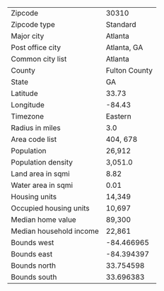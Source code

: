 
| | |
|--|--|
| Zipcode | 30310 |
| Zipcode type | Standard |
| Major city | Atlanta |
| Post office city        | Atlanta, GA   |
| Common city list        | Atlanta       |
| County                  | Fulton County |
| State                   | GA            |
| Latitude                | 33.73         |
| Longitude               | -84.43        |
| Timezone                | Eastern       |
| Radius in miles         | 3.0           |
| Area code list          | 404, 678      |
| Population              | 26,912         |
| Population density      | 3,051.0        |
| Land area in sqmi       | 8.82          |
| Water area in sqmi      | 0.01          |
| Housing units           | 14,349         |
| Occupied housing units  | 10,697         |
| Median home value       | 89,300         |
| Median household income | 22,861         |
| Bounds west             | -84.466965    |
| Bounds east             | -84.394397    |
| Bounds north            | 33.754598     |
| Bounds south            | 33.696383     |